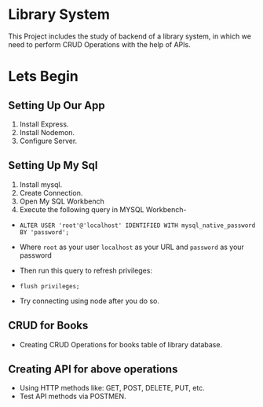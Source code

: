 # Library System

This Project includes the study of backend of a library system, in which we need to perform CRUD Operations with the help of APIs.

# Lets Begin

## Setting Up Our App

1. Install Express.
2. Install Nodemon.
3. Configure Server.

## Setting Up My Sql

1. Install mysql.
2. Create Connection.
3. Open My SQL Workbench
4. Execute the following query in MYSQL Workbench-

-   `ALTER USER 'root'@'localhost' IDENTIFIED WITH mysql_native_password BY 'password';`

-   Where `root` as your user `localhost` as your URL and `password` as your password

-   Then run this query to refresh privileges:

-   `flush privileges;`

-   Try connecting using node after you do so.

## CRUD for Books

-   Creating CRUD Operations for books table of library database.

## Creating API for above operations

-   Using HTTP methods like: GET, POST, DELETE, PUT, etc.
-   Test API methods via POSTMEN.
